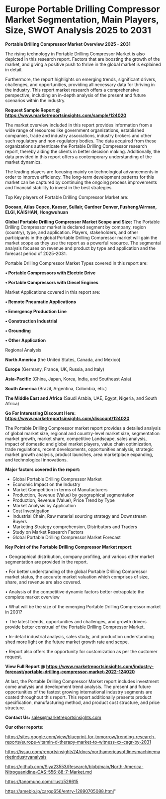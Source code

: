 # Europe Portable Drilling Compressor Market Segmentation, Main Players, Size, SWOT Analysis 2025 to 2031

<Strong> Portable Drilling Compressor Market Overview 2025 - 2031</strong>

The rising technology in Portable Drilling Compressor Market is also depicted in this research report. Factors that are boosting the growth of the market, and giving a positive push to thrive in the global market is explained in detail.

Furthermore, the report highlights on emerging trends, significant drivers, challenges, and opportunities, providing all necessary data for thriving in the industry. This report market research offers a comprehensive perspective, including an in-depth analysis of the present and future scenarios within the industry.

<strong>Request Sample Report @ <a href=https://www.marketreportsinsights.com/sample/124020>https://www.marketreportsinsights.com/sample/124020</a></strong>

The market overview included in this report provides information from a wide range of resources like government organizations, established companies, trade and industry associations, industry brokers and other such regulatory and non-regulatory bodies. The data acquired from these organizations authenticate the Portable Drilling Compressor research report, thereby aiding the clients in better decision making. Additionally, the data provided in this report offers a contemporary understanding of the market dynamics.

The leading players are focusing mainly on technological advancements in order to improve efficiency. The long-term development patterns for this market can be captured by continuing the ongoing process improvements and financial stability to invest in the best strategies.

Top Key players of Portable Drilling Compressor Market are:

<strong>Doosan, Atlas Copco, Kaeser, Sullair, Gardner Denver, Fusheng/Airman, ELGI, KAISHAN, Hongwuhuan</strong>

<strong><b>Global Portable Drilling Compressor Market Scope and Size:</b></strong>
The Portable Drilling Compressor market is declared segment by company, region (country), type, and application. Players, stakeholders, and other participants in the global Portable Drilling Compressor market will gain the market scope as they use the report as a powerful resource. The segmental analysis focuses on revenue and product by type and application and the forecast period of 2025-2031.

Portable Drilling Compressor Market Types covered in this report are:

<strong>• Portable Compressors with Electric Drive

• Portable Compressors with Diesel Engines</strong>

Market Applications covered in this report are:

<strong>• Remote Pneumatic Applications

• Emergency Production Line

• Construction Industrial

• Grounding

• Other Application</strong> 

Regional Analysis

<strong>North America</strong> (the United States, Canada, and Mexico)

<strong>Europe</strong> (Germany, France, UK, Russia, and Italy)

<strong>Asia-Pacific</strong> (China, Japan, Korea, India, and Southeast Asia)

<strong>South America</strong> (Brazil, Argentina, Colombia, etc.)

<strong>The Middle East and Africa</strong> (Saudi Arabia, UAE, Egypt, Nigeria, and South Africa)

<strong>Go For Interesting Discount Here: <a href=https://www.marketreportsinsights.com/discount/124020>https://www.marketreportsinsights.com/discount/124020</a></strong>

The Portable Drilling Compressor market report provides a detailed analysis of global market size, regional and country-level market size, segmentation market growth, market share, competitive Landscape, sales analysis, impact of domestic and global market players, value chain optimization, trade regulations, recent developments, opportunities analysis, strategic market growth analysis, product launches, area marketplace expanding, and technological innovations.

<strong><b>Major factors covered in the report:</b></strong>
<ul>
  <li>Global Portable Drilling Compressor Market </li>
  <li>Economic Impact on the Industry</li>
  <li>Market Competition in terms of Manufacturers</li>
  <li>Production, Revenue (Value) by geographical segmentation</li>
  <li>Production, Revenue (Value), Price Trend by Type</li>
  <li>Market Analysis by Application</li>
  <li>Cost Investigation</li>
  <li>Industrial Chain, Raw material sourcing strategy and Downstream Buyers</li>
  <li>Marketing Strategy comprehension, Distributors and Traders</li>
  <li>Study on Market Research Factors</li>
  <li>Global Portable Drilling Compressor Market Forecast</li>
</ul>

<strong><b>Key Point of the Portable Drilling Compressor Market report:</b></strong>

• Geographical distribution, company profiling, and various other market segmentation are provided in the report.

• For better understanding of the global Portable Drilling Compressor market status, the accurate market valuation which comprises of size, share, and revenue are also covered.

• Analysis of the competitive dynamic factors better extrapolate the complete market overview

• What will be the size of the emerging Portable Drilling Compressor market in 2031?

• The latest trends, opportunities and challenges, and growth drivers provide better construal of the Portable Drilling Compressor Market.

• In-detail industrial analysis, sales study, and production understanding shed more light on the future market growth rate and scope.

• Report also offers the opportunity for customization as per the customer request.

<strong><b>View Full Report @ <a href=https://www.marketreportsinsights.com/industry-forecast/portable-drilling-compressor-market-2022-124020>https://www.marketreportsinsights.com/industry-forecast/portable-drilling-compressor-market-2022-124020</a></b></strong>


At last, the Portable Drilling Compressor Market report includes investment come analysis and development trend analysis. The present and future opportunities of the fastest growing international industry segments are coated throughout this report. This report additionally presents product specification, manufacturing method, and product cost structure, and price structure.

<strong>Contact Us:</strong>
sales@marketreportsinsights.com

<strong>Our other reports:</strong>

<a href=https://sites.google.com/view/blueprint-for-tomorrow/trending-research-reports/europe-vitamin-d-therapy-market-to-witness-xx-cagr-by-2031>https://sites.google.com/view/blueprint-for-tomorrow/trending-research-reports/europe-vitamin-d-therapy-market-to-witness-xx-cagr-by-2031</a>

<a href=https://issuu.com/reportsinsights24/docs/northamericasoftlinesmachinemarketindustryanalysis>https://issuu.com/reportsinsights24/docs/northamericasoftlinesmachinemarketindustryanalysis</a>

<a href=https://github.com/Siya23553/Research/blob/main/North-America-Nitroguanidine-CAS-556-88-7-Market.md>https://github.com/Siya23553/Research/blob/main/North-America-Nitroguanidine-CAS-556-88-7-Market.md</a>

<a href=https://tanomuno.com/illust/526615>https://tanomuno.com/illust/526615</a>

<a href=https://ameblo.jp/cargo656/entry-12890705088.html>https://ameblo.jp/cargo656/entry-12890705088.html</a>"
